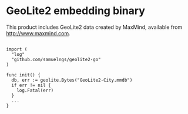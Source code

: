 # GeoLite2 embedding binary

This product includes GeoLite2 data created by MaxMind, available from http://www.maxmind.com.

```

import (
  "log"
  "github.com/samuelngs/geolite2-go"
)

func init() {
  db, err := geolite.Bytes("GeoLite2-City.mmdb")
  if err != nil {
    log.Fatal(err)
  }
  ...
}

```
